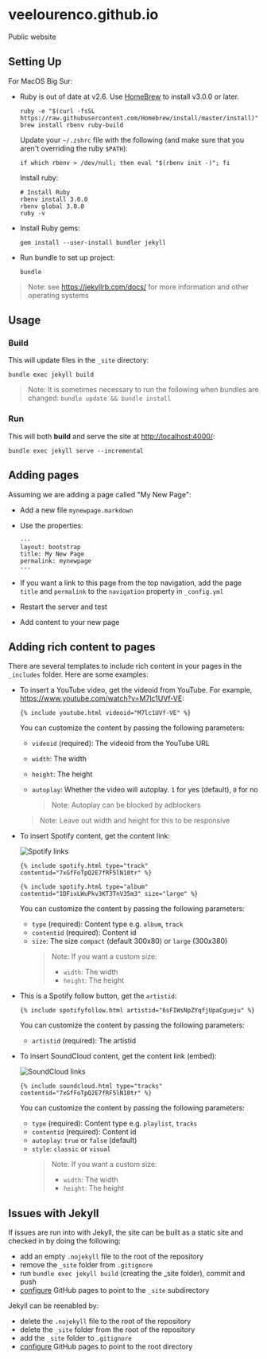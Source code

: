 # veelourenco.github.io
Public website

## Setting Up

For MacOS Big Sur:

*   Ruby is out of date at v2.6. Use [HomeBrew](https://brew.sh/) to install v3.0.0 or later.

    ```
    ruby -e "$(curl -fsSL https://raw.githubusercontent.com/Homebrew/install/master/install)"
    brew install rbenv ruby-build
    ```

    Update your `~/.zshrc` file with the following (and make sure that you aren't overriding the ruby `$PATH`):

    ```
    if which rbenv > /dev/null; then eval "$(rbenv init -)"; fi
    ```

    Install ruby:

    ```
    # Install Ruby
    rbenv install 3.0.0
    rbenv global 3.0.0
    ruby -v
    ```

*   Install Ruby gems:
    
    `gem install --user-install bundler jekyll`

*   Run bundle to set up project:
    
    `bundle`

> Note: see https://jekyllrb.com/docs/ for more information and other operating systems

## Usage

### Build

This will update files in the `_site` directory:

`bundle exec jekyll build`

> Note:
> It is sometimes necessary to run the following when bundles are changed:
> `bundle update && bundle install`

### Run

This will both **build** and serve the site at [http://localhost:4000/](http://localhost:4000/):

`bundle exec jekyll serve --incremental`

## Adding pages

Assuming we are adding a page called "My New Page":

*   Add a new file `mynewpage.markdown`

*   Use the properties:
    ```
    ---
    layout: bootstrap
    title: My New Page
    permalink: mynewpage
    ---
    ```

*   If you want a link to this page from the top navigation, add the page `title` and `permalink` to the `navigation` property in `_config.yml`

*   Restart the server and test

*   Add content to your new page

## Adding rich content to pages

There are several templates to include rich content in your pages in the `_includes` folder. Here are some examples:

*   To insert a YouTube video, get the videoid from YouTube. For example, https://www.youtube.com/watch?v=M7lc1UVf-VE:

    `{% include youtube.html videoid="M7lc1UVf-VE" %}`

    You can customize the content by passing the following parameters:

    *   `videoid` (required): The videoid from the YouTube URL
    *   `width`: The width
    *   `height`: The height
    *   `autoplay`: Whether the video will autoplay. `1` for yes (default), `0` for no

        > Note: Autoplay can be blocked by adblockers

    > Note: Leave out width and height for this to be responsive

*   To insert Spotify content, get the content link:

    ![Spotify links](https://developer.spotify.com/assets/select-track-link.png)

    `{% include spotify.html type="track" contentid="7xGfFoTpQ2E7fRF5lN10tr" %}`

    `{% include spotify.html type="album" contentid="1DFixLWuPkv3KT3TnV35m3" size="large" %}`

    You can customize the content by passing the following parameters:

    *   `type` (required): Content type e.g. `album`, `track`
    *   `contentid` (required): Content id
    *   `size`: The size `compact` (default 300x80) or `large` (300x380)
        > Note: If you want a custom size:
        > * `width`: The width
        > * `height`: The height

*   This is a Spotify follow button, get the `artistid`:

    `{% include spotifyfollow.html artistid="6sFIWsNpZYqfjUpaCgueju" %}`

    You can customize the content by passing the following parameters:

    * `artistid` (required): The artistid

*   To insert SoundCloud content, get the content link (embed):

    ![SoundCloud links]()

    `{% include soundcloud.html type="tracks" contentid="7xGfFoTpQ2E7fRF5lN10tr" %}`

    You can customize the content by passing the following parameters:

    *   `type` (required): Content type e.g. `playlist`, `tracks`
    *   `contentid` (required): Content id
    *   `autoplay`: `true` or `false` (default)
    *   `style`: `classic` or `visual`
        > Note: If you want a custom size:
        > * `width`: The width 
        > * `height`: The height

## Issues with Jekyll

If issues are run into with Jekyll, the site can be built as a static site and checked in by doing the following:

- add an empty `.nojekyll` file to the root of the repository
- remove the `_site` folder from `.gitignore`
- run `bundle exec jekyll build` (creating the _site folder), commit and push
- [configure](https://docs.github.com/en/pages/getting-started-with-github-pages/configuring-a-publishing-source-for-your-github-pages-site) GitHub pages to point to the `_site` subdirectory

Jekyll can be reenabled by:

- delete the `.nojekyll` file to the root of the repository
- delete the `_site` folder from the root of the repository
- add the `_site` folder to `.gitignore`
- [configure](https://docs.github.com/en/pages/getting-started-with-github-pages/configuring-a-publishing-source-for-your-github-pages-site) GitHub pages to point to the root directory